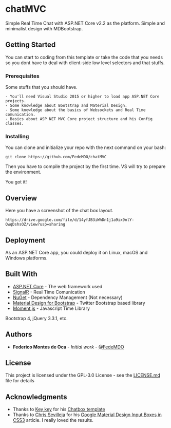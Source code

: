 # chatMVC

Simple Real Time Chat with ASP.NET Core v2.2 as the platform. Simple and minimalist design with MDBootstrap.

## Getting Started

You can start to coding from this template or take the code that you needs so you dont have to deal with client-side low level selectors and that stuffs.

### Prerequisites

Some stuffs that you should have.

```
- You'll need Visual Studio 2015 or higher to load app ASP.NET Core projects.
- Some knowledge about Bootstrap and Material Design.
- Some knowledge about the basics of Websockets and Real Time comunication.
- Basics about ASP NET MVC Core project structure and his Config classes.
```

### Installing

You can clone and initialize your repo with the next command on your bash:

```
git clone https://github.com/FedeMDO/chatMVC
```

Then you have to compile the project by the first time. VS will try to prepare the environment.

You got it!

## Overview

Here you have a screenshot of the chat box layout.

```
https://drive.google.com/file/d/14yfJB3iWhDn1j1a9ix9nlY-QwqDshsOZ/view?usp=sharing
```

## Deployment

As an ASP.NET Core app, you could deploy it on Linux, macOS and Windows platforms. 

## Built With

* [ASP.NET Core](https://docs.microsoft.com/en-us/aspnet/core/?view=aspnetcore-2.2) - The web framework used
* [SignalR](https://dotnet.microsoft.com/apps/aspnet/real-time) - Real Time Comunication
* [NuGet](https://www.nuget.org/) - Dependency Management (Not necessary)
* [Material Design for Bootstrap](https://mdbootstrap.com/) - Twitter Bootstrap based library
* [Moment.js](https://momentjs.com/) - Javascript Time Library

Bootstrap 4, jQuery 3.3.1, etc.

## Authors

* **Federico Montes de Oca** - *Initial work* - [@FedeMDO](https://github.com/FedeMDO)

## License

This project is licensed under the GPL-3.0 License - see the [LICENSE.md](LICENSE.md) file for details

## Acknowledgments

* Thanks to [Key key](https://www.bootdey.com/users/profile/Dey-Dey) for his [Chatbox template](https://www.bootdey.com/snippets/view/direct-chat-box#html)
* Thanks to [Chris Sevilleja](https://scotch.io/@chris) for his [Google Material Design Input Boxes in CSS3](https://scotch.io/tutorials/google-material-design-input-boxes-in-css3) article. I really loved the results.
